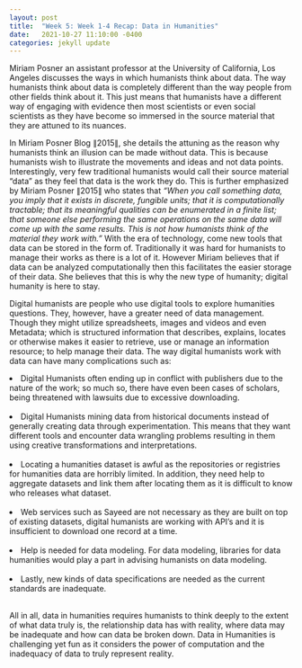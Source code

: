 ```yaml
---
layout: post
title:  "Week 5: Week 1-4 Recap: Data in Humanities"
date:   2021-10-27 11:10:00 -0400
categories: jekyll update
---
```


<style>
div{
  text-align: justify;
  text-justify: inter-word;
}
</style>

<p>Miriam Posner an assistant professor at the University of California, Los Angeles discusses the ways in which humanists think about data. The way humanists think about data is completely different than the way people from other fields think about it. This just means that humanists have a different way of engaging with evidence then most scientists or even social scientists as they have become so immersed in the source material that they are attuned to its nuances.</p>

<p>In Miriam Posner Blog &par;2015&par;, she details the attuning as the reason why humanists think an illusion can be made without data. This is because humanists wish to illustrate the movements and ideas and not data points. Interestingly, very few traditional humanists would call their source material “data” as they feel that data is the work they do. This is further emphasized by Miriam Posner &par;2015&par; who states that <i>“When you call something data, you imply that it exists in discrete, fungible units; that it is computationally tractable; that its meaningful qualities can be enumerated in a finite list; that someone else performing the same operations on the same data will come up with the same results. This is not how humanists think of the material they work with.”</i>  With the era of technology, come new tools that data can be stored in the form of. Traditionally it was hard for humanists to manage their works as there is a lot of it. However Miriam believes that if data can be analyzed computationally then this facilitates the easier storage of their data. She believes that this is why the new type of humanity; digital humanity is here to stay.</p>

<p>Digital humanists are people who use digital tools to explore humanities questions. They, however, have a greater need of data management. Though they might utilize spreadsheets, images and videos and even Metadata; which is structured information that describes, explains, locates or otherwise makes it easier to retrieve, use or manage an information resource; to help manage their data. The way digital humanists work with data can have many complications such as:

<li>Digital Humanists often ending up in conflict with publishers due to the nature of the work; so much so, there have even been cases of scholars, being threatened with lawsuits due to excessive downloading.</li><br>

<li>Digital Humanists mining data from historical documents instead of generally creating data through experimentation. This means that they want different tools and encounter data wrangling problems resulting in them using creative transformations and interpretations.</li><br>

<li>Locating a humanities dataset is awful as the repositories or registries for humanities data are horribly limited. In addition, they need help to aggregate datasets and link them after locating them as it is difficult to know who releases what dataset.</li><br>

<li>Web services such as Sayeed are not necessary as they are built on top of existing datasets, digital humanists are working with API’s and it is insufficient to download one record at a time.</li><br>

<li>Help is needed for data modeling. For data modeling, libraries for data humanities would play a part in advising humanists on data modeling.</li><br>

<li>Lastly, new kinds of data specifications are needed as the current standards are inadequate.</li><br></p>

<p>All in all, data in humanities requires humanists to think deeply to the extent of what data truly is, the relationship data has with reality, where data may be inadequate and how can data be broken down. Data in Humanities is challenging yet fun as it considers the power of computation and the inadequacy of data to truly represent reality.</p>